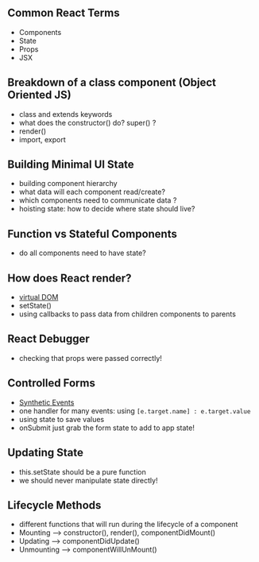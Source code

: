 ## Common React Terms
- Components
- State
- Props
- JSX

## Breakdown of a class component (Object Oriented JS)
- class and extends keywords
- what does the constructor() do? super() ? 
- render()
- import, export

## Building Minimal UI State
- building component hierarchy
- what data will each component read/create? 
- which components need to communicate data ? 
- hoisting state: how to decide where state should live? 

## Function vs Stateful Components
- do all components need to have state? 

## How does React render? 
 - [virtual DOM](https://reactjs.org/docs/faq-internals.html)
 - setState()
 - using callbacks to pass data from children components to parents

 ## React Debugger
 - checking that props were passed correctly!

 ## Controlled Forms
 - [Synthetic Events](https://reactjs.org/docs/events.html#keyboard-events)
 - one handler for many events: using `[e.target.name] : e.target.value `
 - using state to save values 
 - onSubmit just grab the form state to add to app state! 

## Updating State
- this.setState should be a pure function
- we should never manipulate state directly!

## Lifecycle Methods
- different functions that will run during the lifecycle of a component
- Mounting --> constructor(), render(), componentDidMount()
- Updating --> componentDidUpdate()
- Unmounting --> componentWillUnMount()